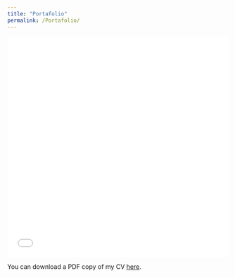 ```yaml
---
title: "Portafolio"
permalink: /Portafolio/
---
```

<iframe src="/files/paper2.pdf" width="100%" height="500" frameborder="no" border="0" marginwidth="0" marginheight="0"></iframe>

You can download a PDF copy of my CV [here](/files/paper2.pdf).
